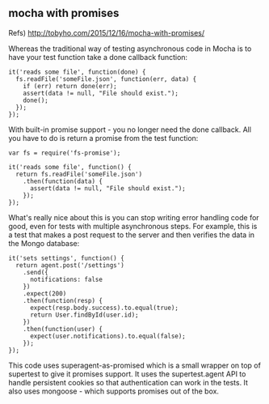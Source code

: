 ## mocha with promises

Refs) http://tobyho.com/2015/12/16/mocha-with-promises/

Whereas the traditional way of testing asynchronous code in Mocha is to have your test function take a done callback function:

```
it('reads some file', function(done) {
  fs.readFile('someFile.json', function(err, data) {
    if (err) return done(err);
    assert(data != null, "File should exist.");
    done();
  });
});
```

With built-in promise support - you no longer need the done callback. All you have to do is return a promise from the test function:

```
var fs = require('fs-promise');

it('reads some file', function() {
  return fs.readFile('someFile.json')
    .then(function(data) {
      assert(data != null, "File should exist.");
    });
});
```

What's really nice about this is you can stop writing error handling code for good, even for tests with multiple asynchronous steps. For example, this is a test that makes a post request to the server and then verifies the data in the Mongo database:

```
it('sets settings', function() {
  return agent.post('/settings')
    .send({
      notifications: false
    })
    .expect(200)
    .then(function(resp) {
      expect(resp.body.success).to.equal(true);
      return User.findById(user.id);
    })
    .then(function(user) {
      expect(user.notifications).to.equal(false);
    });
});
```

This code uses superagent-as-promised which is a small wrapper on top of supertest to give it promises support. It uses the supertest.agent API to handle persistent cookies so that authentication can work in the tests. It also uses mongoose - which supports promises out of the box.